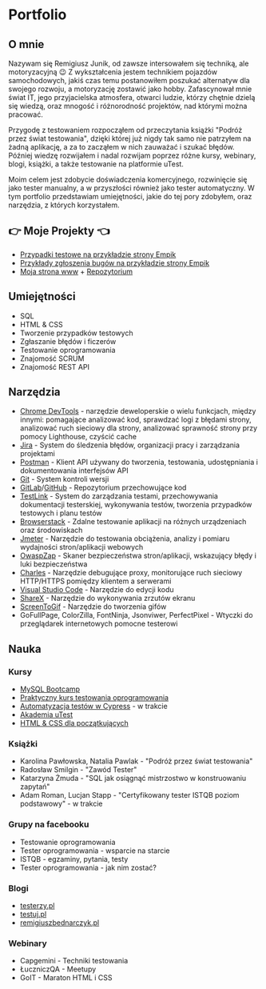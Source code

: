 # Portfolio

## O mnie

Nazywam się Remigiusz Junik, od zawsze intersowałem się techniką, ale motoryzacyjną :wink: Z wykształcenia jestem technikiem pojazdów samochodowych, jakiś czas temu postanowiłem poszukać alternatyw dla swojego rozwoju, a motoryzację zostawić jako hobby. Zafascynował mnie świat IT, jego przyjacielska atmosfera, otwarci ludzie, którzy chętnie dzielą się wiedzą, oraz mnogość i różnorodność projektów, nad którymi można pracować.

Przygodę z testowaniem  rozpocząłem od przeczytania książki "Podróż przez świat testowania", dzięki której już nigdy tak samo nie patrzyłem na żadną aplikację, a za to zacząłem w nich zauważać i szukać błędów. Później wiedzę rozwijałem i nadal rozwijam poprzez różne kursy, webinary, blogi, książki, a także testowanie na platformie uTest.

Moim celem jest zdobycie doświadczenia komercyjnego, rozwinięcie się jako tester manualny, a w przyszłości również jako tester automatyczny.
W tym portfolio przedstawiam umiejętności, jakie do tej pory zdobyłem, oraz narzędzia, z których korzystałem.

 ## :point_right: Moje Projekty :point_left:

 - [Przypadki testowe na przykładzie strony Empik](https://docs.google.com/spreadsheets/d/1Gt-RHsbK7RDqwJ-oyebmhWVDBhEDoqEN/edit?usp=sharing&ouid=109553043353072274561&rtpof=true&sd=true)
 - [Przykłady zgłoszenia bugów na przykładzie strony Empik](https://docs.google.com/document/d/1rDzZ2peQdMfmouGc_6kUxUKYAZGen7tOVp3qaIaZjVQ/edit?usp=sharing) 
 - [Moja strona www](https://rjunik.github.io/hello-world-website/index.html) + [Repozytorium](https://github.com/rjunik/hello-world-website)
 
## Umiejętności

 - SQL
 - HTML & CSS
 - Tworzenie przypadków testowych
 - Zgłaszanie błędów i ficzerów
 - Testowanie oprogramowania
 - Znajomość SCRUM
 - Znajomość REST API

## Narzędzia

 - [Chrome DevTools](https://developer.chrome.com/docs/devtools/) - narzędzie deweloperskie o wielu funkcjach, między innymi: pomagające analizować kod, sprawdzać logi z błędami strony, analizować ruch sieciowy dla strony, analizować sprawność strony przy pomocy Lighthouse, czyścić cache
 - [Jira](https://www.atlassian.com/) - System do śledzenia błędów, organizacji pracy i zarządzania projektami
 - [Postman](https://www.postman.com/) - Klient API używany do tworzenia, testowania, udostępniania i dokumentowania interfejsów API
 - [Git](https://git-scm.com/) - System kontroli wersji	
 - [GitLab](https://about.gitlab.com/)/[GitHub](https://github.com/) - Repozytorium przechowujące kod
 - [TestLink](https://www.testlink.org/) - System do zarządzania testami, przechowywania dokumentacji testerskiej, wykonywania testów, tworzenia przypadków testowych i planu testów
 - [Browserstack](https://www.browserstack.com/) - Zdalne testowanie aplikacji na różnych urządzeniach oraz środowiskach
 - [Jmeter](https://jmeter.apache.org/) - Narzędzie do testowania obciążenia, analizy i pomiaru wydajności stron/aplikacji webowych 
 - [OwaspZap](https://www.zaproxy.org/) - Skaner bezpieczeństwa stron/aplikacji, wskazujący błędy i luki bezpieczeństwa
 - [Charles](https://www.charlesproxy.com/) - Narzędzie debugujące proxy, monitorujące ruch sieciowy HTTP/HTTPS pomiędzy klientem a serwerami
 - [Visual Studio Code](https://code.visualstudio.com/) - Narzędzie do edycji kodu
 - [ShareX](https://getsharex.com/) - Narzędzie do wykonywania zrzutów ekranu
 - [ScreenToGif](https://www.screentogif.com/) - Narzędzie do tworzenia gifów
 - GoFullPage, ColorZilla, FontNinja, Jsonviwer, PerfectPixel - Wtyczki do przeglądarek internetowych pomocne testerowi

## Nauka 

### Kursy

 - [MySQL Bootcamp](https://www.udemy.com/course/the-ultimate-mysql-bootcamp-go-from-sql-beginner-to-expert/)
 - [Praktyczny kurs testowania oprogramowania](https://www.udemy.com/course/praktyczny-kurs-testowania-oprogramowania/)
 - [Automatyzacja testów w Cypress](https://www.udemy.com/course/automatyzacja-testow-w-cypress/) - w trakcie
 - [Akademia uTest](https://www.utest.com/)
 - [HTML & CSS dla początkujących](https://www.udemy.com/course/html-and-css-for-beginners-crash-course-learn-fast-easy/)

### Książki
 
 - Karolina Pawłowska, Natalia Pawlak - "Podróż przez świat testowania"
 - Radosław Smilgin - "Zawód Tester"
 - Katarzyna Żmuda - "SQL jak osiągnąć mistrzostwo w konstruowaniu zapytań"
 - Adam Roman, Lucjan Stapp - "Certyfikowany tester ISTQB poziom podstawowy" - w trakcie 
 
 ### Grupy na facebooku
 
 - Testowanie oprogramowania
 - Tester oprogramowania - wsparcie na starcie
 - ISTQB - egzaminy, pytania, testy
 - Tester oprogramowania - jak nim zostać?
 
 ### Blogi
 
 - [testerzy.pl](https://testerzy.pl/baza-AC)
 - [testuj.pl](https://testuj.pl/blog/)
 - [remigiuszbednarczyk.pl](https://remigiuszbednarczyk.pl/artykuly-dotyczace-testowania)

 ### Webinary
 
 - Capgemini - Techniki testowania
 - ŁuczniczQA - Meetupy
 - GoIT - Maraton HTML i CSS